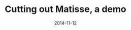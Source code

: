 ---
layout: demo-matisse
permalink: /matisse/demo.html
storyURL: /matisse/index.html
title:  "Cutting out Matisse, a demo"
date:   2014-11-12
categories: vartist demo matisse
---